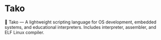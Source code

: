 # Tako
🐙 Tako — A lightweight scripting language for OS development, embedded systems, and educational interpreters. Includes interpreter, assembler, and ELF Linux compiler.
